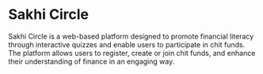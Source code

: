 # Sakhi Circle

Sakhi Circle is a web-based platform designed to promote financial literacy through interactive quizzes and enable users to participate in chit funds. The platform allows users to register, create or join chit funds, and enhance their understanding of finance in an engaging way.
[](https://sakhicircle.vercel.app)
